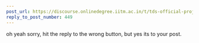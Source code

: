 ```yaml
---
post_url: https://discourse.onlinedegree.iitm.ac.in/t/tds-official-project1-discrepencies/171141/450
reply_to_post_number: 449
---
```

oh yeah sorry, hit the reply to the wrong button, but yes its to your post.